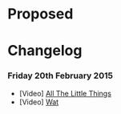# Proposed

# Changelog
### Friday 20th February 2015
* [Video] [All The Little Things](https://www.youtube.com/watch?v=8bZh5LMaSmE)
* [Video] [Wat](https://www.destroyallsoftware.com/talks/wat)
